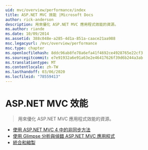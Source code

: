 ```yaml
---
uid: mvc/overview/performance/index
title: ASP.NET MVC 效能 |Microsoft Docs
author: rick-anderson
description: 用來優化 ASP.NET MVC 應用程式效能的資源。
ms.author: riande
ms.date: 10/09/2014
ms.assetid: 388c048e-a285-4d1a-851a-caace21aa988
msc.legacyurl: /mvc/overview/performance
msc.type: chapter
ms.openlocfilehash: 8ddc96ab8fe78a6efa41f4692ce4928765e22cf3
ms.sourcegitcommit: e7e91932a6e91a63e2e46417626f39d6b244a3ab
ms.translationtype: MT
ms.contentlocale: zh-TW
ms.lasthandoff: 03/06/2020
ms.locfileid: "78559413"
---
```

# <a name="aspnet-mvc-performance"></a>ASP.NET MVC 效能

> 用來優化 ASP.NET MVC 應用程式效能的資源。

- [使用 ASP.NET MVC 4 中的非同步方法](using-asynchronous-methods-in-aspnet-mvc-4.md)
- [使用 Glimpse 分析與偵錯 ASP.NET MVC 應用程式](profile-and-debug-your-aspnet-mvc-app-with-glimpse.md)
- [統合和縮製](bundling-and-minification.md)

